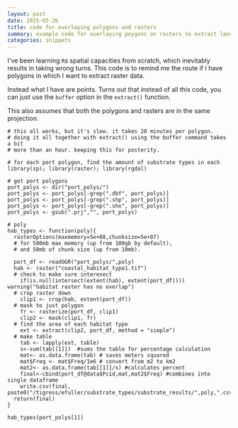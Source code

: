 ```yaml
---
layout: post
date: 2015-05-26
title: code for overlaying polygons and rasters
summary: example code for overlaying poygons on rasters to extract landscape covariates
categories: snippets
---
```


I've been learning `R`s spatial capacities from scratch, which inevitably results in taking wrong turns. This code is to remind me the route if I have polygons in which I want to extract raster data.

Instead what I have are points. Turns out that instead of all this code, you can just use the `buffer` option in the `extract()` function.

This also assumes that both the polygons and rasters are in the same projection.

```
# this all works, but it's slow. it takes 20 minutes per polygon.
# doing it all together with extract() using the buffer command takes a bit
# more than an hour. keeping this for posterity.

# for each port polygon, find the amount of substrate types in each
library(sp); library(raster); library(rgdal)

# get port polygons
port_polys <- dir("port_polys/")
port_polys <- port_polys[-grep(".dbf", port_polys)]
port_polys <- port_polys[-grep(".shp", port_polys)]
port_polys <- port_polys[-grep(".shx", port_polys)]
port_polys <- gsub(".prj","", port_polys)

# poly
hab_types <- function(poly){
  rasterOptions(maxmemory=5e+08,chunksize=5e+07)
  # for 500mb max memory (up from 100gb by default),
  # and 50mb of chunk size (up from 10mb).

  port_df <- readOGR("port_polys/",poly)
  hab <- raster("coastal_habitat_type1.tif")
  # check to make sure interesect
    if(is.null(intersect(extent(hab), extent(port_df)))) warning("habitat raster has no overlap")
  # crop raster down
    clip1 <- crop(hab, extent(port_df))
  # mask to just polygon
    fr <- rasterize(port_df, clip1)
    clip2 <- mask(clip1, fr)
  # find the area of each habitat type
    ext <- extract(clip2, port_df, method = "simple")
  # make table
    tab <- lapply(ext, table)
    s<-sum(tab[[1]])  #sums the table for percentage calculation
    mat<- as.data.frame(tab) # saves meters squared
    mat$Freq <- mat$Freq/1e6 # convert from m2 to km2
    mat2<- as.data.frame(tab[[1]]/s) #calculates percent
    final<-cbind(port_df@data$Pcid,mat,mat2$Freq) #combines into single dataframe
    write.csv(final, paste0("/tigress/efuller/substrate_types/substrate_results/",poly,".csv"))
  return(final)
}

hab_types(port_polys[1])
```
